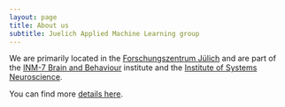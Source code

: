 ```yaml
---
layout: page
title: About us
subtitle: Juelich Applied Machine Learning group
---
```


We are primarily located in the [Forschungszentrum Jülich](https://www.fz-juelich.de) and are part of the [INM-7 Brain and Behaviour](https://www.fz-juelich.de/inm/inm-7/EN/Home/home_node.html) institute and the [Institute of Systems Neuroscience](https://www.uniklinik-duesseldorf.de/en/institute-of-systems-neuroscience).

You can find more [details here](https://www.fzj.de/inm/inm-7/EN/Forschung/Applied%20Machine%20Learning/_node.html).


